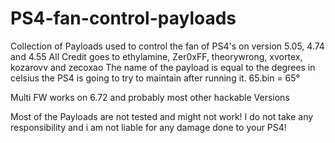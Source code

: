 # PS4-fan-control-payloads
Collection of Payloads used to control the fan of PS4's on version 5.05, 4.74 and 4.55
All Credit goes to ethylamine, Zer0xFF, theorywrong, xvortex, kozarovv and zecoxao
The name of the payload is equal to the degrees in celsius the PS4 is going to try to maintain after running it.
65.bin = 65°

Multi FW works on 6.72 and probably most other hackable Versions

Most of the Payloads are not tested and might not work!
I do not take any responsibility and i am not liable for any damage done to your PS4!

